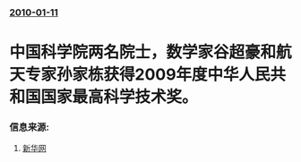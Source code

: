 ### [2010-01-11](/news/2010/01/11/index.md)

##### 
#  中国科学院两名院士，数学家谷超豪和航天专家孙家栋获得2009年度中华人民共和国国家最高科学技术奖。




### 信息来源:

1. [新华网](http://news.xinhuanet.com/politics/2010-01/11/content_12789269.htm)
